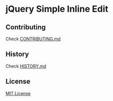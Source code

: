 # jQuery Simple Inline Edit

## Contributing

Check [CONTRIBUTING.md](https://github.com/hendrikbeneke/simpleInline/blob/master/CONTRIBUTING.md)

## History

Check [HISTORY.md](https://github.com/hendrikbeneke/simpleInline/blob/master/HISTORY.md)

## License

[MIT License](http://mit-license.org/)
